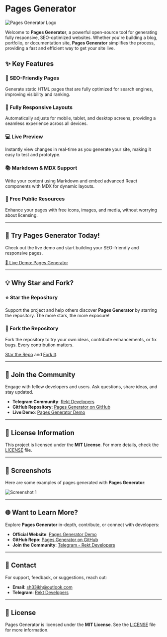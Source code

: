 # Pages Generator

![Pages Generator Logo](https://pages-generator.vercel.app/assets/og-image.jpg)

Welcome to **Pages Generator**, a powerful open-source tool for generating fully responsive, SEO-optimized websites. Whether you're building a blog, portfolio, or documentation site, **Pages Generator** simplifies the process, providing a fast and efficient way to get your site live.

## ✨ Key Features

### 🌟 SEO-Friendly Pages
Generate static HTML pages that are fully optimized for search engines, improving visibility and ranking.

### 📱 Fully Responsive Layouts
Automatically adjusts for mobile, tablet, and desktop screens, providing a seamless experience across all devices.

### 💻 Live Preview
Instantly view changes in real-time as you generate your site, making it easy to test and prototype.

### 📚 Markdown & MDX Support
Write your content using Markdown and embed advanced React components with MDX for dynamic layouts.

### 🔗 Free Public Resources
Enhance your pages with free icons, images, and media, without worrying about licensing.

---

## 🚀 Try Pages Generator Today!

Check out the live demo and start building your SEO-friendly and responsive pages.

[🔗 Live Demo: Pages Generator](https://pages-generator.vercel.app/)

---

## 💡 Why Star and Fork?

### ⭐ Star the Repository
Support the project and help others discover **Pages Generator** by starring the repository. The more stars, the more exposure!

### 🍴 Fork the Repository
Fork the repository to try your own ideas, contribute enhancements, or fix bugs. Every contribution matters.

[Star the Repo](https://github.com/sh33ikh/PagesGenerator) and [Fork It](https://github.com/sh33ikh/PagesGenerator).

---

## 🤝 Join the Community

Engage with fellow developers and users. Ask questions, share ideas, and stay updated.

- **Telegram Community**: [Rekt Developers](https://t.me/RektDevelopers)
- **GitHub Repository**: [Pages Generator on GitHub](https://github.com/sh33ikh/PagesGenerator)
- **Live Demo**: [Pages Generator Demo](https://pages-generator.vercel.app/)

---

## 📑 License Information

This project is licensed under the **MIT License**. For more details, check the [LICENSE](LICENSE) file.

---

## 📸 Screenshots

Here are some examples of pages generated with **Pages Generator**:

![Screenshot 1](https://pages-generator.vercel.app/assets/example-image.jpg)

---

## 🌐 Want to Learn More?

Explore **Pages Generator** in-depth, contribute, or connect with developers:

- **Official Website**: [Pages Generator Demo](https://pages-generator.vercel.app/)
- **GitHub Repo**: [Pages Generator on GitHub](https://github.com/sh33ikh/PagesGenerator)
- **Join the Community**: [Telegram - Rekt Developers](https://t.me/RektDevelopers)

---

## 💬 Contact

For support, feedback, or suggestions, reach out:

- **Email**: [sh33ikh@outlook.com](mailto:sh33ikh@outlook.com)
- **Telegram**: [Rekt Developers](https://t.me/RektDevelopers)

---

## 📝 License

Pages Generator is licensed under the **MIT License**. See the [LICENSE](LICENSE) file for more information.
